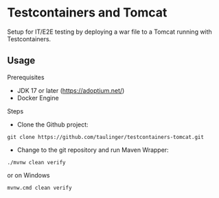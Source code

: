 Testcontainers and Tomcat
========

Setup for IT/E2E testing by deploying a war file to a Tomcat running with Testcontainers.


## Usage

Prerequisites
- JDK 17 or later (https://adoptium.net/)
- Docker Engine

Steps
- Clone the Github project:
```
git clone https://github.com/taulinger/testcontainers-tomcat.git
```
- Change to the git repository and run Maven Wrapper:
    
```
./mvnw clean verify
```
or on Windows
```
mvnw.cmd clean verify
```